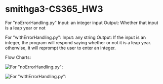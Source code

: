 # smithga3-CS365_HW3

For "noErrorHandling.py" 
Input: an integer input
Output: Whether that input is a leap year or not

For "withErrorHandling.py":
Input: any string
Output: If the input is an integer, the program will respond saying whether or not it is a leap year.
        otherwise, it will reprompt the user to enter an integer.
        
Flow Charts:

![For "noErrorHandling.py":](https://docs.google.com/drawings/d/e/2PACX-1vTkN5ipdn_EOK6ZRDJ_bipZqKs31DZi6J7yCvTnT5hYrAvSYitqMeTHV_uPMeNzDuq3c_8yqmXobHFR/pub?w=960&amp)

![For "withErrorHandling.py":](https://docs.google.com/drawings/d/1JZZCELaeFCF2GYqfdWp-5TAv7B3EL4xV52kbfG5oFWk/edit?usp=sharing)


